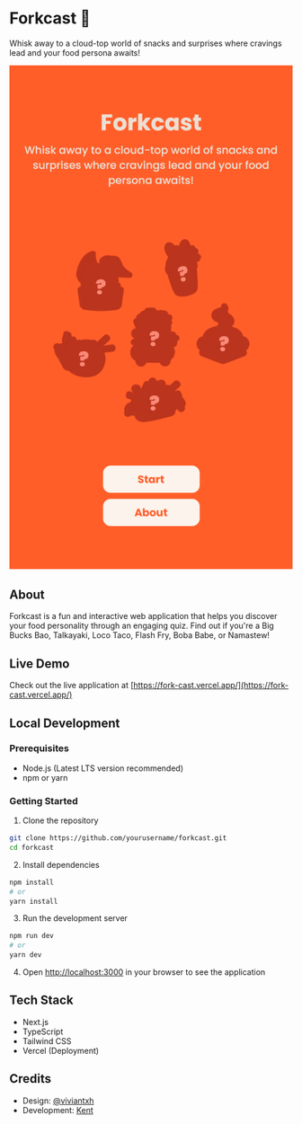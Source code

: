 # Forkcast 🍜

Whisk away to a cloud-top world of snacks and surprises where cravings lead and your food persona awaits!

![Forkcast Home](public/home_screenshot.png)

## About

Forkcast is a fun and interactive web application that helps you discover your food personality through an engaging quiz. Find out if you're a Big Bucks Bao, Talkayaki, Loco Taco, Flash Fry, Boba Babe, or Namastew!

## Live Demo

Check out the live application at [https://fork-cast.vercel.app/](https://fork-cast.vercel.app/)

## Local Development

### Prerequisites

- Node.js (Latest LTS version recommended)
- npm or yarn

### Getting Started

1. Clone the repository
```bash
git clone https://github.com/yourusername/forkcast.git
cd forkcast
```

2. Install dependencies
```bash
npm install
# or
yarn install
```

3. Run the development server
```bash
npm run dev
# or
yarn dev
```

4. Open [http://localhost:3000](http://localhost:3000) in your browser to see the application

## Tech Stack

- Next.js
- TypeScript
- Tailwind CSS
- Vercel (Deployment)

## Credits

- Design: [@viviantxh](https://www.instagram.com/viviantxh)
- Development: [Kent](https://github.com/kent12t)
